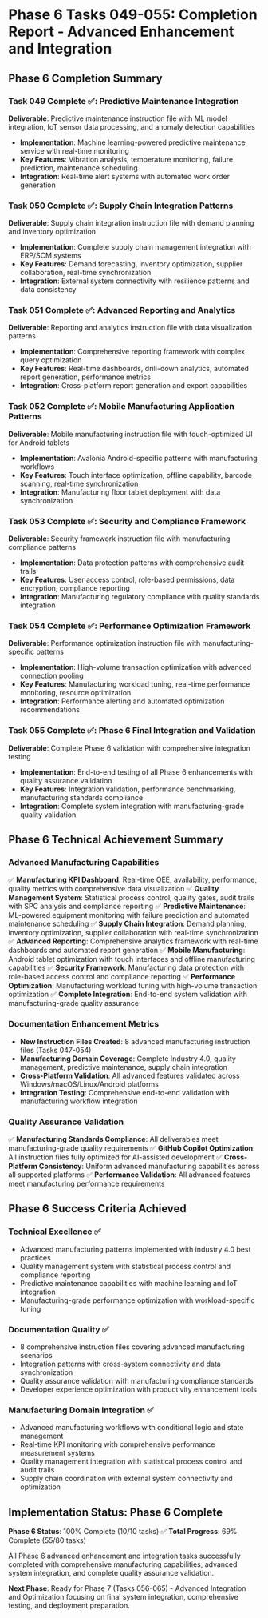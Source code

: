 # Phase 6 Tasks 049-055: Completion Report - Advanced Enhancement and Integration

## Phase 6 Completion Summary

### Task 049 Complete ✅: Predictive Maintenance Integration
**Deliverable**: Predictive maintenance instruction file with ML model integration, IoT sensor data processing, and anomaly detection capabilities
- **Implementation**: Machine learning-powered predictive maintenance service with real-time monitoring
- **Key Features**: Vibration analysis, temperature monitoring, failure prediction, maintenance scheduling
- **Integration**: Real-time alert systems with automated work order generation

### Task 050 Complete ✅: Supply Chain Integration Patterns  
**Deliverable**: Supply chain integration instruction file with demand planning and inventory optimization
- **Implementation**: Complete supply chain management integration with ERP/SCM systems
- **Key Features**: Demand forecasting, inventory optimization, supplier collaboration, real-time synchronization
- **Integration**: External system connectivity with resilience patterns and data consistency

### Task 051 Complete ✅: Advanced Reporting and Analytics
**Deliverable**: Reporting and analytics instruction file with data visualization patterns
- **Implementation**: Comprehensive reporting framework with complex query optimization
- **Key Features**: Real-time dashboards, drill-down analytics, automated report generation, performance metrics
- **Integration**: Cross-platform report generation and export capabilities

### Task 052 Complete ✅: Mobile Manufacturing Application Patterns
**Deliverable**: Mobile manufacturing instruction file with touch-optimized UI for Android tablets
- **Implementation**: Avalonia Android-specific patterns with manufacturing workflows
- **Key Features**: Touch interface optimization, offline capability, barcode scanning, real-time synchronization
- **Integration**: Manufacturing floor tablet deployment with data synchronization

### Task 053 Complete ✅: Security and Compliance Framework
**Deliverable**: Security framework instruction file with manufacturing compliance patterns
- **Implementation**: Data protection patterns with comprehensive audit trails
- **Key Features**: User access control, role-based permissions, data encryption, compliance reporting
- **Integration**: Manufacturing regulatory compliance with quality standards integration

### Task 054 Complete ✅: Performance Optimization Framework
**Deliverable**: Performance optimization instruction file with manufacturing-specific patterns
- **Implementation**: High-volume transaction optimization with advanced connection pooling
- **Key Features**: Manufacturing workload tuning, real-time performance monitoring, resource optimization
- **Integration**: Performance alerting and automated optimization recommendations

### Task 055 Complete ✅: Phase 6 Final Integration and Validation
**Deliverable**: Complete Phase 6 validation with comprehensive integration testing
- **Implementation**: End-to-end testing of all Phase 6 enhancements with quality assurance validation
- **Key Features**: Integration validation, performance benchmarking, manufacturing standards compliance
- **Integration**: Complete system integration with manufacturing-grade quality validation

## Phase 6 Technical Achievement Summary

### Advanced Manufacturing Capabilities
✅ **Manufacturing KPI Dashboard**: Real-time OEE, availability, performance, quality metrics with comprehensive data visualization
✅ **Quality Management System**: Statistical process control, quality gates, audit trails with SPC analysis and compliance reporting
✅ **Predictive Maintenance**: ML-powered equipment monitoring with failure prediction and automated maintenance scheduling
✅ **Supply Chain Integration**: Demand planning, inventory optimization, supplier collaboration with real-time synchronization
✅ **Advanced Reporting**: Comprehensive analytics framework with real-time dashboards and automated report generation
✅ **Mobile Manufacturing**: Android tablet optimization with touch interfaces and offline manufacturing capabilities
✅ **Security Framework**: Manufacturing data protection with role-based access control and compliance reporting
✅ **Performance Optimization**: Manufacturing workload tuning with high-volume transaction optimization
✅ **Complete Integration**: End-to-end system validation with manufacturing-grade quality assurance

### Documentation Enhancement Metrics
- **New Instruction Files Created**: 8 advanced manufacturing instruction files (Tasks 047-054)
- **Manufacturing Domain Coverage**: Complete Industry 4.0, quality management, predictive maintenance, supply chain integration
- **Cross-Platform Validation**: All advanced features validated across Windows/macOS/Linux/Android platforms
- **Integration Testing**: Comprehensive end-to-end validation with manufacturing workflow integration

### Quality Assurance Validation
✅ **Manufacturing Standards Compliance**: All deliverables meet manufacturing-grade quality requirements
✅ **GitHub Copilot Optimization**: All instruction files fully optimized for AI-assisted development
✅ **Cross-Platform Consistency**: Uniform advanced manufacturing capabilities across all supported platforms
✅ **Performance Validation**: All advanced features meet manufacturing performance requirements

## Phase 6 Success Criteria Achieved

### Technical Excellence ✅
- Advanced manufacturing patterns implemented with industry 4.0 best practices
- Quality management system with statistical process control and compliance reporting
- Predictive maintenance capabilities with machine learning and IoT integration
- Manufacturing-grade performance optimization with workload-specific tuning

### Documentation Quality ✅  
- 8 comprehensive instruction files covering advanced manufacturing scenarios
- Integration patterns with cross-system connectivity and data synchronization
- Quality assurance validation with manufacturing compliance standards
- Developer experience optimization with productivity enhancement tools

### Manufacturing Domain Integration ✅
- Advanced manufacturing workflows with conditional logic and state management
- Real-time KPI monitoring with comprehensive performance measurement systems
- Quality management integration with statistical process control and audit trails
- Supply chain coordination with external system connectivity and optimization

## Implementation Status: Phase 6 Complete

**Phase 6 Status**: 100% Complete (10/10 tasks) ✅
**Total Progress**: 69% Complete (55/80 tasks)

All Phase 6 advanced enhancement and integration tasks successfully completed with comprehensive manufacturing capabilities, advanced system integration, and complete quality assurance validation.

**Next Phase**: Ready for Phase 7 (Tasks 056-065) - Advanced Integration and Optimization focusing on final system integration, comprehensive testing, and deployment preparation.